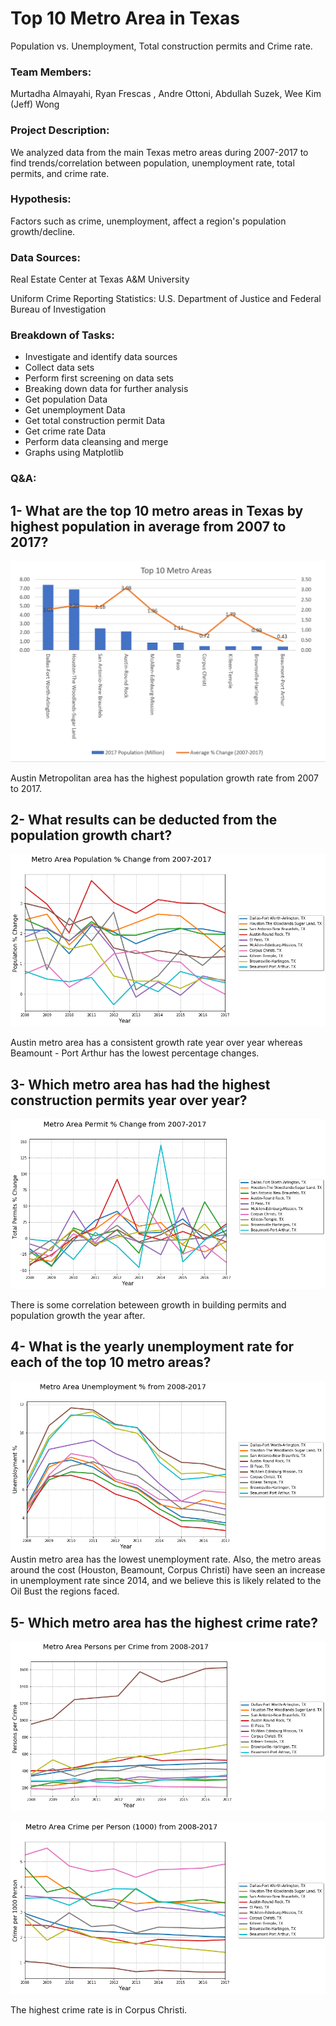 # Top 10 Metro Area in Texas

 Population vs. Unemployment, Total construction permits and Crime rate.

### Team Members:

Murtadha Almayahi, Ryan Frescas , Andre Ottoni, Abdullah Suzek, Wee Kim (Jeff) Wong  

### Project Description:

We analyzed data from the main Texas metro areas during 2007-2017 to find trends/correlation between population, unemployment rate, total permits, and crime rate.  

### Hypothesis:
Factors such as crime, unemployment, affect a region's population growth/decline.

### Data Sources:

Real Estate Center at Texas A&M University

Uniform Crime Reporting Statistics: U.S. Department of Justice and Federal Bureau of Investigation
 
### Breakdown of Tasks:  
* Investigate and identify data sources  
* Collect data sets  
* Perform first screening on data sets  
* Breaking down data for further analysis  
* Get population Data  
* Get unemployment Data  
* Get total construction permit Data  
* Get crime rate Data  
* Perform data cleansing and merge  
* Graphs using Matplotlib  
  
### Q&A:  
## 1- What are the top 10 metro areas in Texas by highest population in average from 2007 to 2017?

 ![2007-2017-Texas-City-Analysis](city-analysis/Images/city_by_population.PNG)

Austin Metropolitan area has the highest population growth rate from 2007 to 2017.


## 2- What results can be deducted from the population growth chart?

![2007-2017-Texas-City-Analysis](city-analysis/Images/population.png)

Austin metro area has a consistent growth rate year over year whereas Beamount - Port Arthur has the lowest percentage changes.


## 3- Which metro area has had the highest construction permits year over year?

 ![2007-2017-Texas-City-Analysis](city-analysis/Images/permit.png)
 
 There is some correlation beteween growth in building permits and population growth the year after.
 
 
## 4- What is the yearly unemployment rate for each of the top 10 metro areas?

 ![2007-2017-Texas-City-Analysis](city-analysis/Images/unemployment.png)
Austin metro area has the lowest unemployment rate. Also, the metro areas around the cost (Houston, Beamount, Corpus Christi) have seen an increase in unemployment rate since 2014, and we believe this is likely related to the Oil Bust the regions faced.


## 5- Which metro area has the highest crime rate?

 ![2007-2017-Texas-City-Analysis](city-analysis/Images/crime.png)
 
 ![2007-2017-Texas-City-Analysis](city-analysis/Images/crimerate.png)
 
 The highest crime rate is in Corpus Christi.
